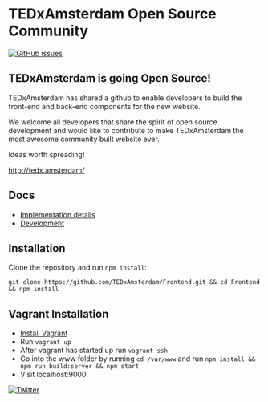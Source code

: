 # TEDxAmsterdam Open Source Community

[![GitHub issues](https://img.shields.io/github/issues/TEDxAmsterdam/Frontend.svg)](https://github.com/TEDxAmsterdam/Frontend/issues)

## TEDxAmsterdam is going Open Source!

TEDxAmsterdam has shared a github to enable developers to build the front-end and back-end components for the new website.

We welcome all developers that share the spirit of open source development and would like to contribute to make TEDxAmsterdam the most awesome community built website ever.

Ideas worth spreading!

http://tedx.amsterdam/

## Docs

* [Implementation details](./docs/implementation-details.md)
* [Development](./docs/development.md)

## Installation

Clone the repository and run `npm install`:
```
git clone https://github.com/TEDxAmsterdam/Frontend.git && cd Frontend && npm install
```

## Vagrant Installation

* [Install Vagrant](https://www.vagrantup.com/downloads.html)
* Run `vagrant up` 
* After vagrant has started up run  `vagrant ssh`
* Go into the www folder by running `cd /var/www` and run `npm install && npm run build:server && npm start`
* Visit localhost:9000

[![Twitter](https://img.shields.io/twitter/url/https/github.com/TEDxAmsterdam/Frontend.svg?style=social)](https://twitter.com/intent/tweet?text=Wow:&url=%5Bobject%20Object%5D)
